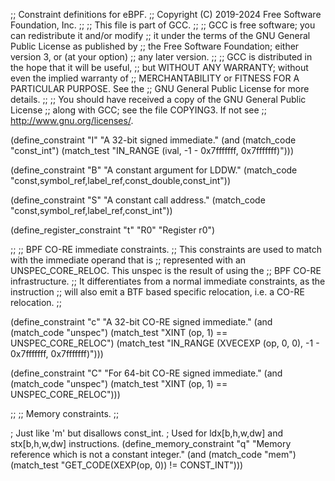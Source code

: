 ;; Constraint definitions for eBPF.
;; Copyright (C) 2019-2024 Free Software Foundation, Inc.
;;
;; This file is part of GCC.
;;
;; GCC is free software; you can redistribute it and/or modify
;; it under the terms of the GNU General Public License as published by
;; the Free Software Foundation; either version 3, or (at your option)
;; any later version.
;;
;; GCC is distributed in the hope that it will be useful,
;; but WITHOUT ANY WARRANTY; without even the implied warranty of
;; MERCHANTABILITY or FITNESS FOR A PARTICULAR PURPOSE.  See the
;; GNU General Public License for more details.
;;
;; You should have received a copy of the GNU General Public License
;; along with GCC; see the file COPYING3.  If not see
;; <http://www.gnu.org/licenses/>.

(define_constraint "I"
  "A 32-bit signed immediate."
  (and (match_code "const_int")
       (match_test "IN_RANGE (ival, -1 - 0x7fffffff, 0x7fffffff)")))

(define_constraint "B"
  "A constant argument for LDDW."
  (match_code "const,symbol_ref,label_ref,const_double,const_int"))

(define_constraint "S"
  "A constant call address."
  (match_code "const,symbol_ref,label_ref,const_int"))

(define_register_constraint "t" "R0"
  "Register r0")

;;
;; BPF CO-RE immediate constraints.
;; This constraints are used to match with the immediate operand that is
;; represented with an UNSPEC_CORE_RELOC. This unspec is the result of using the
;; BPF CO-RE infrastructure.
;; It differentiates from a normal immediate constraints, as the instruction
;; will also emit a BTF based specific relocation, i.e. a CO-RE relocation.
;;

(define_constraint "c"
  "A 32-bit CO-RE signed immediate."
  (and (match_code "unspec")
       (match_test "XINT (op, 1) == UNSPEC_CORE_RELOC")
       (match_test "IN_RANGE (XVECEXP (op, 0, 0), -1 - 0x7fffffff, 0x7fffffff)")))

(define_constraint "C"
  "For 64-bit CO-RE signed immediate."
  (and (match_code "unspec")
       (match_test "XINT (op, 1) == UNSPEC_CORE_RELOC")))

;;
;; Memory constraints.
;;

; Just like 'm' but disallows const_int.
; Used for ldx[b,h,w,dw] and stx[b,h,w,dw] instructions.
(define_memory_constraint "q"
  "Memory reference which is not a constant integer."
  (and (match_code "mem")
       (match_test "GET_CODE(XEXP(op, 0)) != CONST_INT")))
